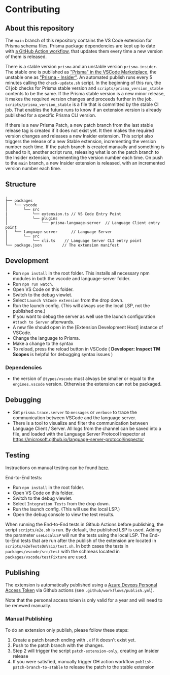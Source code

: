 # Contributing

## About this repository

The `main` branch of this repository contains the VS Code extension for Prisma schema files. Prisma package dependencies are kept up to date with [a GitHub Action workflow](/.github/workflows/1_check_for_updates.yml), that updates them every time a new version of them is released.

There is a stable version `prisma` and an unstable version `prisma-insider`. The stable one is published as ["Prisma" in the VSCode Marketplace](https://marketplace.visualstudio.com/items?itemName=Prisma.prisma), the unstable one as ["Prisma - Insider"](https://marketplace.visualstudio.com/items?itemName=Prisma.prisma-insider). An automated publish runs every 5 minutes calling the `check-update.sh` script.
In the beginning of this run, the CI job checks for Prisma stable version and `scripts/prisma_version_stable` contents to be the same. If the Prisma stable version is a new minor release, it makes the required version changes and proceeds further in the job. `scripts/prisma_version_stable` is a file that is committed by the stable CI job. That enables the future runs to know if an extension version is already published for a specific Prisma CLI version.

If there is a new Prisma Patch, a new patch branch from the last stable release tag is created if it does not exist yet. It then makes the required version changes and releases a new Insider extension. This script also triggers the release of a new Stable extension, incrementing the version number each time.
If the patch branch is created manually and something is pushed to it, another script runs, releasing what is on the patch branch to the Insider extension, incrementing the version number each time.
On push to the `main` branch, a new Insider extension is released, with an incremented version number each time.

## Structure

```
.
├── packages
│   └── vscode
│       └── src
|           └── extension.ts // VS Code Entry Point
│           └── plugins
│               └── prisma-language-server  // Language Client entry point
|   └── language-server      // Language Server
│       └── src
│           └── cli.ts    // Language Server CLI entry point
└── package.json         // The extension manifest
```

## Development

- Run `npm install` in the root folder. This installs all necessary npm modules in both the vscode and language-server folder.
- Run `npm run watch`.
- Open VS Code on this folder.
- Switch to the debug viewlet.
- Select `Launch VSCode extension` from the drop down.
- Run the launch config. (This will always use the local LSP, not the published one.)
- If you want to debug the server as well use the launch configuration `Attach to Server` afterwards.
- A new file should open in the [Extension Development Host] instance of VSCode.
- Change the language to Prisma.
- Make a change to the syntax
- To reload, press the reload button in VSCode ( **Developer: Inspect TM Scopes** is helpful for debugging syntax issues )

### Dependencies

- the version of `@types/vscode` must always be smaller or equal to the `engines.vscode` version. Otherwise the extension can not be packaged.

## Debugging

- Set `prisma.trace.server` to `messages` or `verbose` to trace the communication between VSCode and the language server.
- There is a tool to visualize and filter the communication between Language Client / Server. All logs from the channel can be saved into a file, and loaded with the Language Server Protocol Inspector at https://microsoft.github.io/language-server-protocol/inspector

## Testing

Instructions on manual testing can be found [here](TESTING.md).

End-to-End tests:

- Run `npm install` in the root folder.
- Open VS Code on this folder.
- Switch to the debug viewlet.
- Select `Integration Tests` from the drop down.
- Run the launch config. (This will use the local LSP.)
- Open the debug console to view the test results.

When running the End-to-End tests in Github Actions before publishing, the script `scripts/e2e.sh` is run. By default, the published LSP is used. Adding the parameter `useLocalLSP` will run the tests using the local LSP.
The End-to-End tests that are run after the publish of the extension are located in `scripts/e2eTestsOnVsix/test.sh`.
In both cases the tests in `packages/vscode/src/test` with the schmeas located in `packages/vscode/testFixture` are used.

## Publishing

The extension is automatically published using a [Azure Devops Personal Access Token](https://code.visualstudio.com/api/working-with-extensions/publishing-extension#get-a-personal-access-token) via Github actions (see `.github/workflows/publish.yml`).

Note that the personal access token is only valid for a year and will need to be renewed manually.

### Manual Publishing

To do an extension only publish, please follow these steps:

1. Create a patch branch ending with `.x` if it doesn't exist yet.
2. Push to the patch branch with the changes.
3. Step 2 will trigger the script `patch-extension-only`, creating an Insider release
4. If you were satisfied, manually trigger GH action workflow `publish-patch-branch-to-stable` to release the patch to the stable extension
